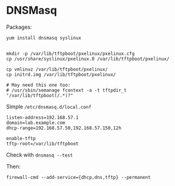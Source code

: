 # DNSMasq

Packages:

    yum install dnsmasq syslinux 


    mkdir -p /var/lib/tftpboot/pxelinux/pxelinux.cfg
    cp /usr/share/syslinux/pxelinux.0 /var/lib/tftpboot/pxelinux/

    cp vmlinuz /var/lib/tftpboot/pxelinux/
    cp initrd.img /var/lib/tftpboot/pxelinux/

    # May need this one too:
    # /usr/sbin/semanage fcontext -a -t tftpdir_t "/var/lib/tftpboot(/.*)?"

Simple `/etc/dnsmasq.d/local.conf`

    listen-address=192.168.57.1
    domain=lab.example.com
    dhcp-range=192.168.57.50,192.168.57.150,12h

    enable-tftp
    tftp-root=/var/lib/tftpboot

Check with `dnsmasq --test`

Then:

    firewall-cmd --add-service={dhcp,dns,tftp} --permanent